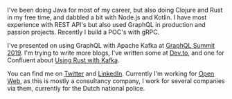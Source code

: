 I've been doing Java for most of my career, but also doing Clojure and Rust in my free time, and dabbled a bit with
Node.js and Kotlin. I have most experience with REST API's but also used GraphQL in production and passion projects.
Recently I build a POC's with gRPC.

I've presented on using GraphQL with Apache Kafka at [GraphQL Summit 2019](https://www.youtube.com/watch?v=EN73NiR8xZI).
I'm trying to write more blogs, I've written some at [Dev.to](https://dev.to/gklijs), and one for Confluent
about [Using Rust with Kafka](https://www.confluent.io/blog/getting-started-with-rust-and-kafka/).

You can find me on [Twitter](https://twitter.com/GKlijs)
and [LinkedIn](https://www.linkedin.com/in/gerard-klijs-416b3744/). Currently I'm working
for [Open Web](https://www.openweb.nl/), as this is mostly a consultancy company, I work for several companies via them,
currently for the Dutch national police.